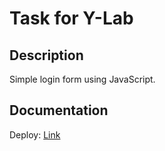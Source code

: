 # Task for Y-Lab
## Description

Simple login form using JavaScript.

## Documentation

Deploy: [Link](https://y-lab-seven.vercel.app/)
